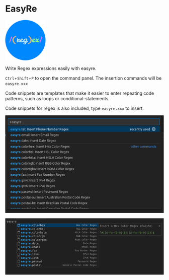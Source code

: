 # EasyRe

![icon](https://raw.githubusercontent.com/the0cp/easyre/main/assets/icon-128.png)

Write Regex expressions easily with easyre.

`Ctrl`+`Shift`+`P` to open the command panel. The insertion commands will be `easyre.xxx`

Code snippets are templates that make it easier to enter repeating code patterns, such as loops or conditional-statements.     

Code snippets for regex is also included, type `easyre.xxx` to insert.

![demo](https://raw.githubusercontent.com/the0cp/easyre/main/assets/demo.png)

![demo](https://raw.githubusercontent.com/the0cp/easyre/main/assets/demo-1.png)